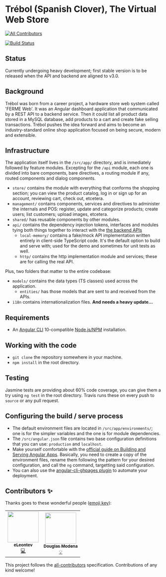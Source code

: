 # Trébol (Spanish Clover), The Virtual Web Store
<!-- ALL-CONTRIBUTORS-BADGE:START - Do not remove or modify this section -->
[![All Contributors](https://img.shields.io/badge/all_contributors-2-orange.svg?style=flat-square)](#contributors-)
<!-- ALL-CONTRIBUTORS-BADGE:END -->
[![Build Status](https://travis-ci.com/trebol-ecommerce/ngx-trebol-frontend.svg?branch=source)](https://travis-ci.com/trebol-ecommerce/ngx-trebol-frontend)

## Status

Currently undergoing heavy development; first stable version is to be released when the API and backend are aligned to v3.0.

## Background

Trébol was born from a career project, a hardware store web system called 'FERME Web'. It was an Angular dashboard application that communicated by a REST API to a backend service. Then it could list all product data stored in a MySQL database, add products to a cart and create fake selling transactions.
Trébol pushes the idea forward and aims to become an industry-standard online shop application focused on being secure, modern and extensible.

## Infrastructure

The application itself lives in the `/src/app/` directory, and is inmediately followed by feature modules. Excepting for the `/api` module, each one is divided into bare components, bare directives, a routing module if any, routed components and dialog components.
* `store/` contains the module with everything that conforms the shopping section; you can view the product catalog, log in or sign up for an account, reviewing cart, check out, etcetera.
* `management/` contains components, services and directives to administer the internals and POS: register, update and categorize products; create users; list customers; upload images, etcetera.
* `shared/` has reusable components by other modules.
* `api/` contains the dependency injection tokens, interfaces and modules tying both things together to interact with the [the backend APIs](https://github.com/trebol-ecommerce/trebol-api)
  * `local-memory/` contains a fake/mock API implementation written entirely in client-side TypeScript code. It's the default option to build and serve with; used for the demo and sometimes for unit tests as well.
  * `http/` contains the http implementation module and services; these are for calling the real API.

Plus, two folders that matter to the entire codebase:
* `models/` contains the data types (TS classes) used across the application.
  * `entities/` has those models that are sent to and received from the APIs.
* `i18n` contains internationalization files. **And needs a heavy update...**

## Requirements

* An [Angular CLI](https://cli.angular.io/) 10-compatible [Node.js/NPM](https://nodejs.org/) installation.

## Working with the code

* `git clone` the repository somewhere in your machine.
* `npm install` in the root directory.

## Testing

Jasmine tests are providing about 60% code coverage, you can give them a try using `ng test` in the root directory. Travis runs these on every push to `source` or any pull request.

## Configuring the build / serve process

* The default environment files are located in `/src/app/environments/`; one is for the simpler variables and the one is for module dependencies.
* The `/src/angular.json` file contains two base configuration definitions that you can use: `production` and `localhost`.
* Make yourself comfortable with the [official guide on Building and Serving Angular Apps](https://angular.io/guide/build). Basically, you need to create a copy of the environment files, rename them following the pattern for your desired configuration, and call the `ng` command, targetting said configuration.
* You can also use the [angular-cli-ghpages plugin](https://github.com/angular-schule/angular-cli-ghpages#options) to automate your deployment.

## Contributors ✨

Thanks goes to these wonderful people ([emoji key](https://allcontributors.org/docs/en/emoji-key)):

<!-- ALL-CONTRIBUTORS-LIST:START - Do not remove or modify this section -->
<!-- prettier-ignore-start -->
<!-- markdownlint-disable -->
<table>
  <tr>
    <td align="center"><a href="https://github.com/eLeontev"><img src="https://avatars1.githubusercontent.com/u/15786916?v=4" width="100px;" alt=""/><br /><sub><b>eLeontev</b></sub></a><br /><a href="https://github.com/bglamadrid/ngx-trebol-frontend/commits?author=eLeontev" title="Code">💻</a></td>
    <td align="center"><a href="https://github.com/dmodena"><img src="https://avatars3.githubusercontent.com/u/11446011?v=4" width="100px;" alt=""/><br /><sub><b>Douglas Modena</b></sub></a><br /><a href="#example-dmodena" title="Examples">💡</a></td>
  </tr>
</table>

<!-- markdownlint-enable -->
<!-- prettier-ignore-end -->
<!-- ALL-CONTRIBUTORS-LIST:END -->

This project follows the [all-contributors](https://github.com/all-contributors/all-contributors) specification. Contributions of any kind welcome!
